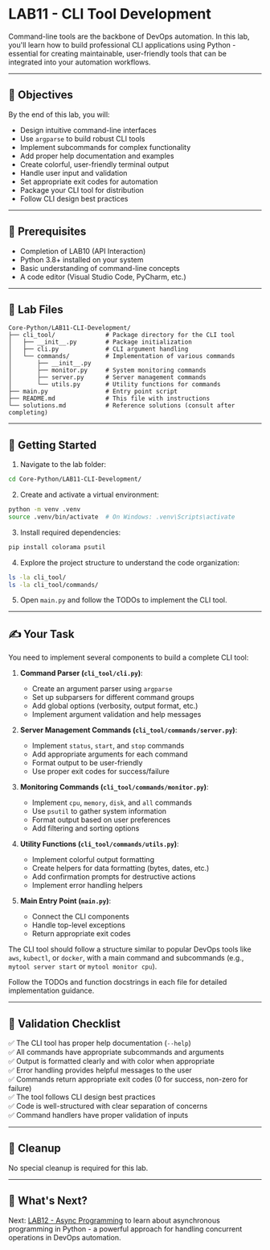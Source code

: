 # LAB11 - CLI Tool Development

Command-line tools are the backbone of DevOps automation. In this lab, you'll learn how to build professional CLI applications using Python - essential for creating maintainable, user-friendly tools that can be integrated into your automation workflows.

---

## 🎯 Objectives

By the end of this lab, you will:
- Design intuitive command-line interfaces
- Use `argparse` to build robust CLI tools
- Implement subcommands for complex functionality
- Add proper help documentation and examples
- Create colorful, user-friendly terminal output
- Handle user input and validation
- Set appropriate exit codes for automation
- Package your CLI tool for distribution
- Follow CLI design best practices

---

## 🧰 Prerequisites

- Completion of LAB10 (API Interaction)
- Python 3.8+ installed on your system
- Basic understanding of command-line concepts
- A code editor (Visual Studio Code, PyCharm, etc.)

---

## 📁 Lab Files

```
Core-Python/LAB11-CLI-Development/
├── cli_tool/              # Package directory for the CLI tool
│   ├── __init__.py        # Package initialization
│   ├── cli.py             # CLI argument handling
│   └── commands/          # Implementation of various commands
│       ├── __init__.py
│       ├── monitor.py     # System monitoring commands
│       ├── server.py      # Server management commands
│       └── utils.py       # Utility functions for commands
├── main.py                # Entry point script
├── README.md              # This file with instructions
└── solutions.md           # Reference solutions (consult after completing)
```

---

## 🚀 Getting Started

1. Navigate to the lab folder:
```bash
cd Core-Python/LAB11-CLI-Development/
```

2. Create and activate a virtual environment:
```bash
python -m venv .venv
source .venv/bin/activate  # On Windows: .venv\Scripts\activate
```

3. Install required dependencies:
```bash
pip install colorama psutil
```

4. Explore the project structure to understand the code organization:
```bash
ls -la cli_tool/
ls -la cli_tool/commands/
```

5. Open `main.py` and follow the TODOs to implement the CLI tool.

---

## ✍️ Your Task

You need to implement several components to build a complete CLI tool:

1. **Command Parser (`cli_tool/cli.py`)**:
   - Create an argument parser using `argparse`
   - Set up subparsers for different command groups
   - Add global options (verbosity, output format, etc.)
   - Implement argument validation and help messages

2. **Server Management Commands (`cli_tool/commands/server.py`)**:
   - Implement `status`, `start`, and `stop` commands
   - Add appropriate arguments for each command
   - Format output to be user-friendly
   - Use proper exit codes for success/failure

3. **Monitoring Commands (`cli_tool/commands/monitor.py`)**:
   - Implement `cpu`, `memory`, `disk`, and `all` commands
   - Use `psutil` to gather system information
   - Format output based on user preferences
   - Add filtering and sorting options

4. **Utility Functions (`cli_tool/commands/utils.py`)**:
   - Implement colorful output formatting
   - Create helpers for data formatting (bytes, dates, etc.)
   - Add confirmation prompts for destructive actions
   - Implement error handling helpers

5. **Main Entry Point (`main.py`)**:
   - Connect the CLI components
   - Handle top-level exceptions
   - Return appropriate exit codes

The CLI tool should follow a structure similar to popular DevOps tools like `aws`, `kubectl`, or `docker`, with a main command and subcommands (e.g., `mytool server start` or `mytool monitor cpu`).

Follow the TODOs and function docstrings in each file for detailed implementation guidance.

---

## 🧪 Validation Checklist

✅ The CLI tool has proper help documentation (`--help`)  
✅ All commands have appropriate subcommands and arguments  
✅ Output is formatted clearly and with color when appropriate  
✅ Error handling provides helpful messages to the user  
✅ Commands return appropriate exit codes (0 for success, non-zero for failure)  
✅ The tool follows CLI design best practices  
✅ Code is well-structured with clear separation of concerns  
✅ Command handlers have proper validation of inputs  

---

## 🧹 Cleanup

No special cleanup is required for this lab.

---

## 💬 What's Next?

Next: [LAB12 - Async Programming](../LAB12-Async-Programming/) to learn about asynchronous programming in Python - a powerful approach for handling concurrent operations in DevOps automation. 